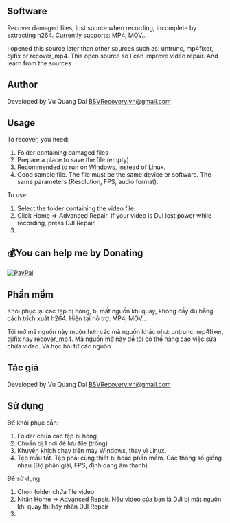 ## Software
Recover damaged files, lost source when recording, incomplete by extracting h264. Currently supports: MP4, MOV...

I opened this source later than other sources such as: untrunc, mp4fixer, djifix or recover_mp4. This open source so I can improve video repair. And learn from the sources

## Author
Developed by Vu Quang Dai <BSVRecovery.vn@gmail.com>

## Usage
To recover, you need:
1. Folder containing damaged files
2. Prepare a place to save the file (empty)
3. Recommended to run on Windows, instead of Linux.
4. Good sample file. The file must be the same device or software. The same parameters (Resolution, FPS, audio format).

To use:
1. Select the folder containing the video file
2. Click Home => Advanced Repair. If your video is DJI lost power while recording, press DJI Repair
3.


## 💰You can help me by Donating
[![PayPal](https://img.shields.io/badge/PayPal-00457C?style=for-the-badge&logo=paypal&logoColor=white)](https://paypal.me/BSVPay)


## Phần mềm
Khôi phục lại các tệp bị hỏng, bị mất nguồn khi quay, không đầy đủ bằng cách trích xuất h264. Hiện tại hỗ trợ: MP4, MOV...

Tôi mở mã nguồn này muộn hơn các mã nguồn khác như: untrunc, mp4fixer, djifix hay recover_mp4. Mã nguồn mở này để tôi có thể nâng cao việc sửa chữa video. Và học hỏi từ các nguồn

## Tác giả
Developed by Vu Quang Dai <BSVRecovery.vn@gmail.com>

## Sử dụng
Để khôi phục cần:
1. Folder chứa các tệp bị hỏng
2. Chuẩn bị 1 nơi để lưu file (trống)
3. Khuyến khích chạy trên máy Windows, thay vì Linux.
4. Tệp mẫu tốt. Tệp phải cùng thiết bị hoặc phần mềm. Các thông số giống nhau (Độ phân giải, FPS, định dạng âm thanh).

Để sử dụng:
1. Chọn folder chứa file video
2. Nhấn Home => Advanced Repair. Nếu video của bạn là DJI bị mất nguồn khi quay thì hãy nhấn DJI Repair
3. 